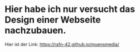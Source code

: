 # Hier habe ich nur versucht das Design einer Webseite nachzubauen.

Hier ist der Link: https://ra1n-42.github.io/muensmedia/

